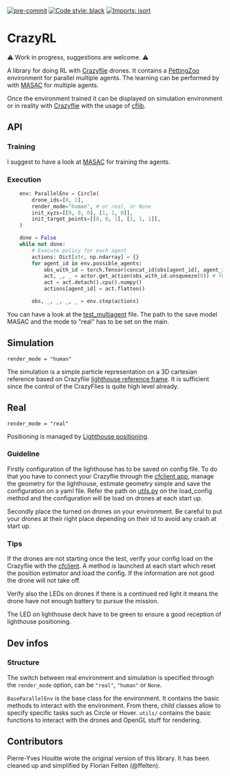 [![pre-commit](https://img.shields.io/badge/pre--commit-enabled-brightgreen?logo=pre-commit&logoColor=white)](https://pre-commit.com/)
[![Code style: black](https://img.shields.io/badge/code%20style-black-000000.svg)](https://github.com/psf/black)
[![Imports: isort](https://img.shields.io/badge/%20imports-isort-%231674b1?style=flat&labelColor=ef8336)](https://pycqa.github.io/isort/)

# CrazyRL
:warning: Work in progress, suggestions are welcome. :warning:

A library for doing RL with [Crazyflie](https://www.bitcraze.io/products/crazyflie-2-1/) drones. It contains a [PettingZoo](https://pettingzoo.farama.org/) environment for parallel multiple agents.
The learning can be performed by with [MASAC](https://github.com/ffelten/MASAC) for multiple agents.

Once the environment trained it can be displayed on simulation environment or in reality with [Crazyflie](https://www.bitcraze.io/products/crazyflie-2-1/)
with the usage of [cflib](https://www.bitcraze.io/documentation/repository/crazyflie-lib-python/master/api/cflib/).

## API

### Training
I suggest to have a look at [MASAC](https://github.com/ffelten/MASAC) for training the agents.

### Execution
```python
    env: ParallelEnv = Circle(
        drone_ids=[0, 1],
        render_mode="human", # or real, or None
        init_xyzs=[[0, 0, 0], [1, 1, 0]],
        init_target_points=[[0, 0, 1], [1, 1, 1]],
    )

    done = False
    while not done:
        # Execute policy for each agent
        actions: Dict[str, np.ndarray] = {}
        for agent_id in env.possible_agents:
            obs_with_id = torch.Tensor(concat_id(obs[agent_id], agent_id)).to(device)
            act, _, _ = actor.get_action(obs_with_id.unsqueeze(0)) # YOUR POLICY HERE
            act = act.detach().cpu().numpy()
            actions[agent_id] = act.flatten()

        obs, _, _, _, _ = env.step(actions)
```

You can have a look at the [test_multiagent](learning/test_multiagent.py) file. The path to the save model MASAC and the mode to "real" has to be set on the main.

## Simulation
`render_mode = "human"`

The simulation is a simple particle representation on a 3D cartesian reference based on Crazyflie [lighthouse reference frame](https://www.bitcraze.io/documentation/repository/crazyflie-firmware/master/functional-areas/lighthouse/terminology_definitions/).
It is sufficient since the control of the CrazyFlies is quite high level already.

## Real
`render_mode = "real"`

Positioning is managed by [Lighthouse positioning](https://www.bitcraze.io/documentation/system/positioning/ligthouse-positioning-system/).

### Guideline

Firstly configuration of the lighthouse has to be saved on config file. To do that you have to connect your Crazyflie
through the [cfclient app](https://www.bitcraze.io/documentation/repository/crazyflie-clients-python/master/userguides/userguide_client/),
manage the geometry for the lighthouse, estimate geometry simple and save the configuration on a yaml file.
Refer the path on [utils.py](utils/utils.py) on the load_config method and the configuration will be load on drones at each start up.

Secondly place the turned on drones on your environment. Be careful to put your drones at their right place depending on
their id to avoid any crash at start up.

### Tips

If the drones are not starting once the test, verify your config load on the Crazyflie with the [cfclient](https://www.bitcraze.io/documentation/repository/crazyflie-clients-python/master/userguides/userguide_client/).
A method is launched at each start which reset the position estimator and load the config. If the information are not good
the drone will not take off.

Verify also the LEDs on drones if there is a continued red light it means the drone have not enough battery to pursue
the mission.

The LED on lighthouse deck have to be green to ensure a good reception of lighthouse positioning.


## Dev infos

### Structure
The switch between real environment and simulation is specified through the `render_mode` option, can be `"real"`, `"human"` or `None`.

`BaseParallelEnv` is the base class for the environment. It contains the basic methods to interact with the environment. From there, child classes allow to specify specific tasks such as Circle or Hover.
`utils/` contains the basic functions to interact with the drones and OpenGL stuff for rendering.

## Contributors
Pierre-Yves Houitte wrote the original version of this library. It has been cleaned up and simplified by Florian Felten (@ffelten).
